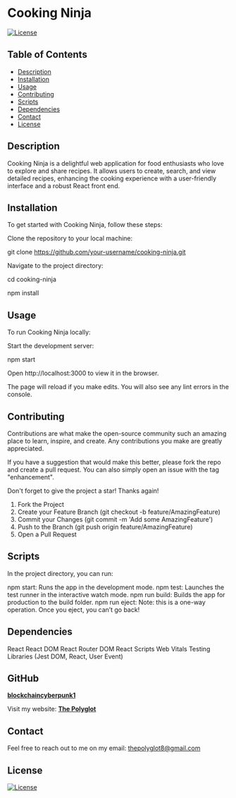 # Cooking Ninja

[![License](https://img.shields.io/static/v1?label=License&message=MIT&color=blue&?style=plastic&logo=appveyor)](https://opensource.org/licenses/MIT)

## Table of Contents

- [Description](#description)
- [Installation](#installation)
- [Usage](#usage)
- [Contributing](#contributing)
- [Scripts](#scripts)
- [Dependencies](#dependencies)
- [Contact](#contact)
- [License](#license)

## Description

Cooking Ninja is a delightful web application for food enthusiasts who love to explore and share recipes. It allows users to create, search, and view detailed recipes, enhancing the cooking experience with a user-friendly interface and a robust React front end.

## Installation

To get started with Cooking Ninja, follow these steps:

Clone the repository to your local machine:
  
git clone https://github.com/your-username/cooking-ninja.git

Navigate to the project directory:

cd cooking-ninja

npm install

## Usage

To run Cooking Ninja locally:

Start the development server:

npm start

Open http://localhost:3000 to view it in the browser.

The page will reload if you make edits. You will also see any lint errors in the console.

## Contributing

Contributions are what make the open-source community such an amazing place to learn, inspire, and create. Any contributions you make are greatly appreciated.

If you have a suggestion that would make this better, please fork the repo and create a pull request. You can also simply open an issue with the tag "enhancement".

Don't forget to give the project a star! Thanks again!

1. Fork the Project
2. Create your Feature Branch (git checkout -b feature/AmazingFeature)
3. Commit your Changes (git commit -m 'Add some AmazingFeature')
4. Push to the Branch (git push origin feature/AmazingFeature)
5. Open a Pull Request

## Scripts
In the project directory, you can run:

npm start: Runs the app in the development mode.
npm test: Launches the test runner in the interactive watch mode.
npm run build: Builds the app for production to the build folder.
npm run eject: Note: this is a one-way operation. Once you eject, you can’t go back!


## Dependencies
React
React DOM
React Router DOM
React Scripts
Web Vitals
Testing Libraries (Jest DOM, React, User Event)

## GitHub

<a href="https://github.com/blockchaincyberpunk1"><strong>blockchaincyberpunk1</a></strong>

<p>Visit my website: <strong><a href="http://blockchaincyberpunk1.github.io/thepolyglot">The Polyglot</a></strong></p>

## Contact

Feel free to reach out to me on my email:
thepolyglot8@gmail.com

## License

[![License](https://img.shields.io/static/v1?label=Licence&message=MIT&color=blue)](https://opensource.org/license/MIT)